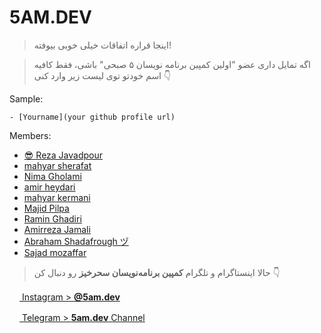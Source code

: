 # **5AM.DEV**

> اینجا قراره اتفاقات خیلی خوبی بیوفته!

> اگه تمایل داری عضو "اولین کمپین برنامه نویسان ۵ صبحی" باشی،
> فقط کافیه اسم خودتو توی لیست زیر وارد کنی 👇

Sample:

`- [Yourname](your github profile url)`

Members:

- [😎 Reza Javadpour](https://github.com/Reza-Javadpour)
- [mahyar sherafat](https://github.com/sherafat79)
- [Nima Gholami](https://github.com/Nimaism)
- [amir heydari](https://github.com/amirheydarii)
- [mahyar kermani](https://github.com/mahyarkermani)
- [Majid Pilpa](https://github.com/majid-pilpa)
- [Ramin Ghadiri](https://github.com/ramin-ghadiri)
- [Amirreza Jamali](https://github.com/Amir-Rezuw)
- [Abraham Shadafrough ヅ](https://github.com/shadafrough)
- [Sajad mozaffar](https://github.com/Sajadqadir01)

> حالا اینستاگرام‌ و تلگرام **کمپین برنامه‌نویسان سحرخیز** رو دنبال کن 👇

<a href="http://www.instagram.com/5am.dev" target="_blank" rel="noreferrer"><img src="https://raw.githubusercontent.com/danielcranney/readme-generator/main/public/icons/socials/instagram.svg" width="16" height="16" /> Instagram > **@5am.dev**</a>

<a href="https://t.me/fiveam_dev_channel" target="_blank" rel="noreferrer"><img src="https://telegram.org/img/favicon-32x32.png" width="16" height="16" /> Telegram > **5am.dev** Channel</a>
